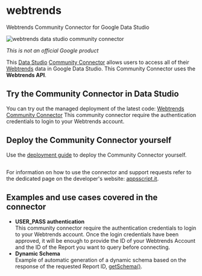 # webtrends
Webtrends Community Connector for Google Data Studio

![webtrends data studio community connector](https://user-images.githubusercontent.com/8077996/44444251-3e374d80-a5dc-11e8-8714-be77c7af53c0.png)

*This is not an official Google product*

This [Data Studio](https://datastudio.google.com) [Community
Connector](https://developers.google.com/datastudio/connector) allows users to access all of their [Webtrends](https://www.webtrends.com/) data in Google Data Studio. This Community Connector uses the **Webtrends API**.

## Try the Community Connector in Data Studio

You can try out the managed deployment of the latest code: [Webtrends Community Connector](https://datastudio.google.com/datasources/create?connectorId=AKfycbzSrtEqnF5eyipfxPs9jmfYpXHZXGZoW7DFiYLhYTgo5GbQsuXjNeU0OKoxTrN4SHT7TA)
This community connector require the authentication credentials to login to your Webtrends account.

## Deploy the Community Connector yourself

Use the [deployment guide](../deploy.md) to deploy the Community Connector yourself.

##
For information on how to use the connector and support requests refer to the dedicated page on the developer's website: [appsscript.it](http://www.appsscript.it/articoli/data-studio-connector-webtrends-connettore-personalizzato/).

## Examples and use cases covered in the connector

- **USER_PASS authentication**  
  This community connector require the authentication credentials to login to your Webtrends account.
  Once the login credentials have been approved, it will be enough to provide the ID of your Webtrends Account and the ID of the Report you want to query before connecting.
- **Dynamic Schema**  
  Example of automatic generation of a dynamic schema based on the response of the requested Report ID, [getSchema()](https://developers.google.com/datastudio/connector/reference#getschema).
